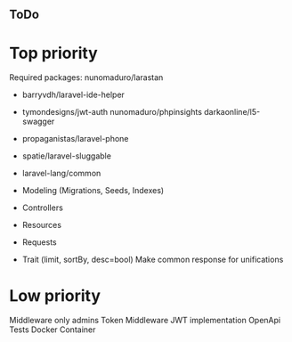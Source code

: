 ## ToDo

# Top priority
Required packages:
	nunomaduro/larastan
+	barryvdh/laravel-ide-helper
+	tymondesigns/jwt-auth
	nunomaduro/phpinsights
	darkaonline/l5-swagger
+	propaganistas/laravel-phone
+	spatie/laravel-sluggable
+	laravel-lang/common

+ Modeling (Migrations, Seeds, Indexes)
+ Controllers
+ Resources
+ Requests
+ Trait (limit, sortBy, desc=bool)
Make common response for unifications

# Low priority
Middleware only admins
Token Middleware
JWT implementation
OpenApi
Tests
Docker Container